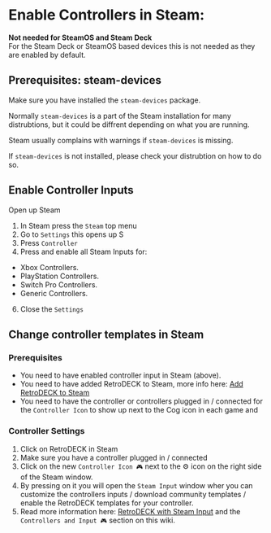 # Enable Controllers in Steam:

**Not needed for SteamOS and Steam Deck**<br>
For the Steam Deck or SteamOS based devices this is not needed as they are enabled by default.

## Prerequisites: steam-devices

Make sure you have installed the `steam-devices` package.

Normally `steam-devices` is a part of the Steam installation for many distrubtions, but it could be diffrent depending on what you are running.

Steam usually complains with warnings if `steam-devices` is missing.

If `steam-devices` is not installed, please check your distrubtion on how to do so.

## Enable Controller Inputs

Open up Steam

1. In Steam press the `Steam` top menu
2. Go to `Settings` this opens up S
4. Press `Controller`
5. Press and enable all Steam Inputs for:
* Xbox Controllers.
* PlayStation Controllers.
* Switch Pro Controllers.
* Generic Controllers.
6. Close the `Settings`

## Change controller templates in Steam

### Prerequisites

* You need to have enabled controller input in Steam (above).
* You need to have added RetroDECK to Steam, more info here: [Add RetroDECK to Steam](/wiki_faq_guide/add-to-steam/)
* You need to have the controller or controllers plugged in / connected for the `Controller Icon` to show up next to the Cog icon in each game and

### Controller Settings

1. Click on RetroDECK in Steam
2. Make sure you have a controller plugged in / connected
3. Click on the new `Controller Icon 🎮` next to the ⚙️ icon on the right side of the Steam window.
4. By pressing on it you will open the `Steam Input` window wher you can customize the controllers inputs / download community templates / enable the RetroDECK templates for your controller.
5. Read more information here: [RetroDECK with Steam Input](/wiki_controllers/about-steam-input/) and the `Controllers and Input 🎮` section on this wiki.
